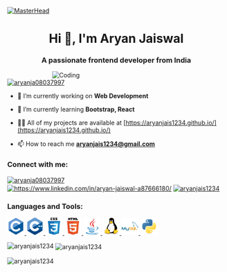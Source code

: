 [![MasterHead](https://gifdb.com/images/high/chill-night-glitch-pixel-art-jyasefmidungcb3c.gif)](https://gifdb.com/images/high/chill-night-glitch-pixel-art-jyasefmidungcb3c.gif)
<h1 align="center">Hi 👋, I'm Aryan Jaiswal</h1>
<h3 align="center">A passionate frontend developer from India</h3>
<img align="right" alt="Coding" width="400" src="https://octodex.github.com/images/daftpunktocat-guy.gif">
<p align="left"> <a href="https://twitter.com/aryanja08037997" target="blank"><img src="https://img.shields.io/twitter/follow/aryanja08037997?logo=twitter&style=for-the-badge" alt="aryanja08037997" /></a> </p>

- 🔭 I’m currently working on **Web Development**

- 🌱 I’m currently learning **Bootstrap, React**

- 👨‍💻 All of my projects are available at [https://aryanjais1234.github.io/](https://aryanjais1234.github.io/)

- 📫 How to reach me **aryanjais1234@gmail.com**

<h3 align="left">Connect with me:</h3>
<p align="left">
<a href="https://twitter.com/aryanja08037997" target="blank"><img align="center" src="https://raw.githubusercontent.com/rahuldkjain/github-profile-readme-generator/master/src/images/icons/Social/twitter.svg" alt="aryanja08037997" height="30" width="40" /></a>
<a href="https://linkedin.com/in/https://www.linkedin.com/in/aryan-jaiswal-a87666180/" target="blank"><img align="center" src="https://raw.githubusercontent.com/rahuldkjain/github-profile-readme-generator/master/src/images/icons/Social/linked-in-alt.svg" alt="https://www.linkedin.com/in/aryan-jaiswal-a87666180/" height="30" width="40" /></a>
<a href="https://instagram.com/aryanjais1234" target="blank"><img align="center" src="https://raw.githubusercontent.com/rahuldkjain/github-profile-readme-generator/master/src/images/icons/Social/instagram.svg" alt="aryanjais1234" height="30" width="40" /></a>
</p>

<h3 align="left">Languages and Tools:</h3>
<p align="left"> <a href="https://www.cprogramming.com/" target="_blank" rel="noreferrer"> <img src="https://raw.githubusercontent.com/devicons/devicon/master/icons/c/c-original.svg" alt="c" width="40" height="40"/> </a> <a href="https://www.w3schools.com/cpp/" target="_blank" rel="noreferrer"> <img src="https://raw.githubusercontent.com/devicons/devicon/master/icons/cplusplus/cplusplus-original.svg" alt="cplusplus" width="40" height="40"/> </a> <a href="https://www.w3schools.com/css/" target="_blank" rel="noreferrer"> <img src="https://raw.githubusercontent.com/devicons/devicon/master/icons/css3/css3-original-wordmark.svg" alt="css3" width="40" height="40"/> </a> <a href="https://www.w3.org/html/" target="_blank" rel="noreferrer"> <img src="https://raw.githubusercontent.com/devicons/devicon/master/icons/html5/html5-original-wordmark.svg" alt="html5" width="40" height="40"/> </a> <a href="https://www.java.com" target="_blank" rel="noreferrer"> <img src="https://raw.githubusercontent.com/devicons/devicon/master/icons/java/java-original.svg" alt="java" width="40" height="40"/> </a> <a href="https://www.linux.org/" target="_blank" rel="noreferrer"> <img src="https://raw.githubusercontent.com/devicons/devicon/master/icons/linux/linux-original.svg" alt="linux" width="40" height="40"/> </a> <a href="https://www.mysql.com/" target="_blank" rel="noreferrer"> <img src="https://raw.githubusercontent.com/devicons/devicon/master/icons/mysql/mysql-original-wordmark.svg" alt="mysql" width="40" height="40"/> </a> <a href="https://www.python.org" target="_blank" rel="noreferrer"> <img src="https://raw.githubusercontent.com/devicons/devicon/master/icons/python/python-original.svg" alt="python" width="40" height="40"/> </a> </p>

<p><img align="left" src="https://github-readme-stats.vercel.app/api/top-langs?username=aryanjais1234&show_icons=true&locale=en&layout=compact" alt="aryanjais1234" /></p>

<p>&nbsp;<img align="center" src="https://github-readme-stats.vercel.app/api?username=aryanjais1234&show_icons=true&locale=en" alt="aryanjais1234" /></p>

<p><img align="center" src="https://github-readme-streak-stats.herokuapp.com/?user=aryanjais1234&" alt="aryanjais1234" /></p>
